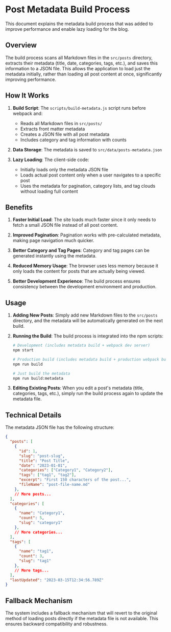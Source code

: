 # Post Metadata Build Process

This document explains the metadata build process that was added to improve performance and enable lazy loading for the blog.

## Overview

The build process scans all Markdown files in the `src/posts` directory, extracts their metadata (title, date, categories, tags, etc.), and saves this information to a JSON file. This allows the application to load just the metadata initially, rather than loading all post content at once, significantly improving performance.

## How It Works

1. **Build Script**: The `scripts/build-metadata.js` script runs before webpack and:
   - Reads all Markdown files in `src/posts/`
   - Extracts front matter metadata
   - Creates a JSON file with all post metadata
   - Includes category and tag information with counts

2. **Data Storage**: The metadata is saved to `src/data/posts-metadata.json`

3. **Lazy Loading**: The client-side code:
   - Initially loads only the metadata JSON file
   - Loads actual post content only when a user navigates to a specific post
   - Uses the metadata for pagination, category lists, and tag clouds without loading full content

## Benefits

1. **Faster Initial Load**: The site loads much faster since it only needs to fetch a small JSON file instead of all post content.

2. **Improved Pagination**: Pagination works with pre-calculated metadata, making page navigation much quicker.

3. **Better Category and Tag Pages**: Category and tag pages can be generated instantly using the metadata.

4. **Reduced Memory Usage**: The browser uses less memory because it only loads the content for posts that are actually being viewed.

5. **Better Development Experience**: The build process ensures consistency between the development environment and production.

## Usage

1. **Adding New Posts**: Simply add new Markdown files to the `src/posts` directory, and the metadata will be automatically generated on the next build.

2. **Running the Build**: The build process is integrated into the npm scripts:
   ```bash
   # Development (includes metadata build + webpack dev server)
   npm start

   # Production build (includes metadata build + production webpack build)
   npm run build

   # Just build the metadata
   npm run build:metadata
   ```

3. **Editing Existing Posts**: When you edit a post's metadata (title, categories, tags, etc.), simply run the build process again to update the metadata file.

## Technical Details

The metadata JSON file has the following structure:

```json
{
  "posts": [
    {
      "id": 1,
      "slug": "post-slug",
      "title": "Post Title",
      "date": "2023-01-01",
      "categories": ["Category1", "Category2"],
      "tags": ["tag1", "tag2"],
      "excerpt": "First 150 characters of the post...",
      "fileName": "post-file-name.md"
    },
    // More posts...
  ],
  "categories": [
    {
      "name": "Category1",
      "count": 5,
      "slug": "category1"
    },
    // More categories...
  ],
  "tags": [
    {
      "name": "tag1",
      "count": 3,
      "slug": "tag1"
    },
    // More tags...
  ],
  "lastUpdated": "2023-03-15T12:34:56.789Z"
}
```

## Fallback Mechanism

The system includes a fallback mechanism that will revert to the original method of loading posts directly if the metadata file is not available. This ensures backward compatibility and robustness.
